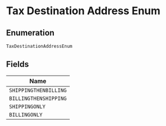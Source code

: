 
# Tax Destination Address Enum

## Enumeration

`TaxDestinationAddressEnum`

## Fields

| Name |
|  --- |
| `SHIPPINGTHENBILLING` |
| `BILLINGTHENSHIPPING` |
| `SHIPPINGONLY` |
| `BILLINGONLY` |

